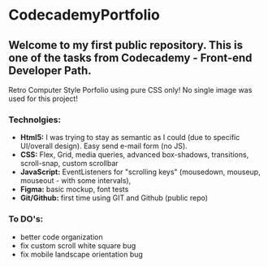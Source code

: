 # CodecademyPortfolio

## Welcome to my first public repository. This is one of the tasks from Codecademy - Front-end Developer Path.

Retro Computer Style Porfolio using pure CSS only! No single image was used for this project!

### Technolgies:
- **Html5:** I was trying to stay as semantic as I could (due to specific UI/overall design). Easy send e-mail form (no JS).
- **CSS:** Flex, Grid, media queries, advanced box-shadows, transitions, scroll-snap, custom scrollbar
- **JavaScript:** EventListeners for "scrolling keys" (mousedown, mouseup, mouseout - with some intervals), 
- **Figma:** basic mockup, font tests
- **Git/Github:** first time using GIT and Github (public repo)

### To DO's:
- better code organization
- fix custom scroll white square bug
- fix mobile landscape orientation bug
